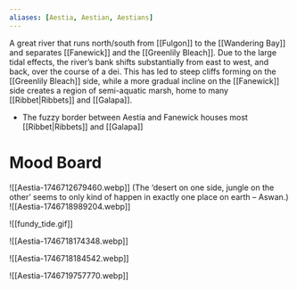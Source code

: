 ```yaml
---
aliases: [Aestia, Aestian, Aestians]
---
```


A great river that runs north/south from [[Fulgon]] to the [[Wandering Bay]] and separates [[Fanewick]] and the [[Greenlily Bleach]]. Due to the large tidal effects, the river’s bank shifts substantially from east to west, and back, over the course of a dei. This has led to steep cliffs forming on the [[Greenlily Bleach]] side, while a more gradual incline on the [[Fanewick]] side creates a region of semi-aquatic marsh, home to many [[Ribbet|Ribbets]] and [[Galapa]].

- The fuzzy border between Aestia and Fanewick houses most [[Ribbet|Ribbets]] and [[Galapa]]
# Mood Board

![[Aestia-1746712679460.webp]] (The ‘desert on one side, jungle on the other’ seems to only kind of happen in exactly one place on earth – Aswan.)
![[Aestia-1746718989204.webp]]

![[fundy_tide.gif]]

![[Aestia-1746718174348.webp]]

![[Aestia-1746718184542.webp]]

![[Aestia-1746719757770.webp]]
